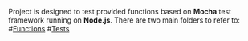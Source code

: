 Project is designed to test provided functions based on **Mocha** test framework running on **Node.js**.
There are two main folders to refer to:
#[Functions](index.js)
#[Tests](test/index.spec.js)
